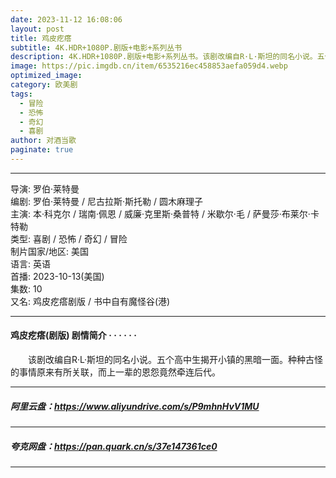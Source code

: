```yaml
---
date: 2023-11-12 16:08:06
layout: post
title: 鸡皮疙瘩
subtitle: 4K.HDR+1080P.剧版+电影+系列丛书
description: 4K.HDR+1080P.剧版+电影+系列丛书。该剧改编自R·L·斯坦的同名小说。五个高中生揭开小镇的黑暗一面。种种古怪的事情原来有所关联，而上一辈的恩怨竟然牵连后代...
image: https://pic.imgdb.cn/item/6535216ec458853aefa059d4.webp
optimized_image: 
category: 欧美剧
tags:
  - 冒险
  - 恐怖
  - 奇幻
  - 喜剧
author: 对酒当歌
paginate: true
---
```


---

导演: 罗伯·莱特曼  
编剧: 罗伯·莱特曼 / 尼古拉斯·斯托勒 / 圆木麻理子  
主演: 本·科克尔 / 瑞南·佩恩 / 威廉·克里斯·桑普特 / 米歇尔·毛 / 萨曼莎·布莱尔·卡特勒  
类型: 喜剧 / 恐怖 / 奇幻 / 冒险  
制片国家/地区: 美国  
语言: 英语  
首播: 2023-10-13(美国)  
集数: 10  
又名: 鸡皮疙瘩剧版 / 书中自有魔怪谷(港)  

---

#### 鸡皮疙瘩(剧版) 剧情简介 · · · · · ·

　　该剧改编自R·L·斯坦的同名小说。五个高中生揭开小镇的黑暗一面。种种古怪的事情原来有所关联，而上一辈的恩怨竟然牵连后代。

---

##### 阿里云盘：<https://www.aliyundrive.com/s/P9mhnHvV1MU>

---

##### 夸克网盘：<https://pan.quark.cn/s/37e147361ce0>

---
